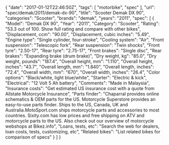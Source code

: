 {
    "date": "2017-01-12T22:46:50Z",
    "tags": [
        "motorbike",
        "spec"
    ],
    "url": "spec\/demak\/2011\/demak-dx-90",
    "title": "Scooter Demak DX 90",
    "categories": "Scooter",
    "brands": "demak",
    "years": "2011",
    "spec": [
        {
            "Model": "Demak DX 90",
            "Year": "2011",
            "Category": "Scooter",
            "Rating": "53.3 out of 100. Show full rating and compare with other bikes",
            "Displacement, ccm": "90.00",
            "Displacement, cubic inches": "5.49",
            "Engine type": "Single cylinder, four-stroke",
            "Cooling system": "Air",
            "Front suspension": "Telescopic fork",
            "Rear suspension": "Twin shocks",
            "Front tyre": "2.50-17",
            "Rear tyre": "2.75-17",
            "Front brakes": "Single disc",
            "Rear brakes": "Expanding brake (drum brake)",
            "Dry weight, kg": "85.0",
            "Dry weight, pounds": "187.4",
            "Overall height, mm": "1.110",
            "Overall height, inches": "43.7",
            "Overall length, mm": "1.840",
            "Overall length, inches": "72.4",
            "Overall width, mm": "670",
            "Overall width, inches": "26.4",
            "Color options": "Black\/white, light blue\/white",
            "Starter": "Electric & kick",
            "Electrical": "12 Volt 5 Ah battery",
            "Comments": "Made in Malaysia",
            "Insurance costs": "Get estimated US insurance cost with a quote from Allstate Motorcycle Insurance",
            "Parts finder": "Chaparral provides online schematics & OEM parts for the US.   Motorcycle Superstore provides an easy-to-use parts finder. Ships to the US, Canada, UK and Australia.MotoSport.com ships motorcycle parts and accessories to most countries.    Sixity.com has low prices and free shipping on ATV and motorcycle parts to the US. Also check out our overview of motorcycle webshops at Bikez.info",
            "Loans, tests, etc": "Search the web for dealers, loan costs, tests, customizing, etc",
            "Related bikes": "List related bikes for comparison of specs"
        }
    ]
}